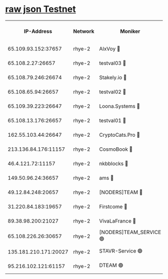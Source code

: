 
[raw json Testnet](https://rpc-check.quickt.stavr.tech/quickt/rpc-quickt-result.json)
=


<table><tr><th>IP-Address</th><th>Network</th><th>Moniker</th><th>Latest Block Height</th><th>Earliest Block Height</th><th>Catching Up</th><th>Tx Index</th><th>Voting Power</th><th>Scan Time</th></tr><tr><td>65.109.93.152:37657</td><td>rhye-2</td><td>AlxVoy 🔴</td><td>261240</td><td>1</td><td>False</td><td>on</td><td>144071</td><td>2024-01-09T19:26:23.730675390UTC</td></tr><tr><td>65.108.2.27:26657</td><td>rhye-2</td><td>testval03 🔴</td><td>261240</td><td>1</td><td>False</td><td>on</td><td>11002050</td><td>2024-01-09T19:26:26.636273570UTC</td></tr><tr><td>65.108.79.246:26674</td><td>rhye-2</td><td>Stakely.io 🔴</td><td>261241</td><td>1</td><td>False</td><td>on</td><td>10010</td><td>2024-01-09T19:26:31.126425872UTC</td></tr><tr><td>65.108.65.94:26657</td><td>rhye-2</td><td>testval02 🔴</td><td>261242</td><td>1</td><td>False</td><td>on</td><td>11002050</td><td>2024-01-09T19:26:33.927340131UTC</td></tr><tr><td>65.109.39.223:26647</td><td>rhye-2</td><td>Loona.Systems 🔴</td><td>261242</td><td>1</td><td>False</td><td>off</td><td>86949</td><td>2024-01-09T19:26:36.316662253UTC</td></tr><tr><td>65.108.13.176:26657</td><td>rhye-2</td><td>testval01 🔴</td><td>261242</td><td>1</td><td>False</td><td>on</td><td>13082010</td><td>2024-01-09T19:26:37.106505615UTC</td></tr><tr><td>162.55.103.44:26647</td><td>rhye-2</td><td>CryptoCats.Pro 🔴</td><td>261248</td><td>1</td><td>False</td><td>off</td><td>9999</td><td>2024-01-09T19:27:09.509666252UTC</td></tr><tr><td>213.136.84.176:11157</td><td>rhye-2</td><td>CosmoBook 🔴</td><td>261247</td><td>65301</td><td>False</td><td>off</td><td>1528057</td><td>2024-01-09T19:27:03.014156393UTC</td></tr><tr><td>46.4.121.72:11157</td><td>rhye-2</td><td>nkbblocks 🔴</td><td>261239</td><td>70101</td><td>False</td><td>off</td><td>81491</td><td>2024-01-09T19:26:18.934441798UTC</td></tr><tr><td>149.50.96.24:36657</td><td>rhye-2</td><td>ams 🔴</td><td>261245</td><td>133501</td><td>False</td><td>on</td><td>10786</td><td>2024-01-09T19:26:52.385976091UTC</td></tr><tr><td>49.12.84.248:20657</td><td>rhye-2</td><td>[NODERS]TEAM 🔴</td><td>261245</td><td>146001</td><td>False</td><td>on</td><td>59690</td><td>2024-01-09T19:26:50.013084052UTC</td></tr><tr><td>31.220.84.183:19657</td><td>rhye-2</td><td>Firstcome 🔴</td><td>261240</td><td>165001</td><td>False</td><td>off</td><td>724902</td><td>2024-01-09T19:26:26.165178239UTC</td></tr><tr><td>89.38.98.200:21027</td><td>rhye-2</td><td>VivaLaFrance 🔴</td><td>261239</td><td>220501</td><td>False</td><td>off</td><td>10000</td><td>2024-01-09T19:26:21.336306115UTC</td></tr><tr><td>65.108.226.26:30657</td><td>rhye-2</td><td>[NODERS]TEAM_SERVICE 🟢</td><td>261242</td><td>241501</td><td>False</td><td>on</td><td>0</td><td>2024-01-09T19:26:36.704441971UTC</td></tr><tr><td>135.181.210.171:20027</td><td>rhye-2</td><td>STAVR-Service 🟢</td><td>261244</td><td>259501</td><td>False</td><td>on</td><td>0</td><td>2024-01-09T19:26:47.732486587UTC</td></tr><tr><td>95.216.102.121:61157</td><td>rhye-2</td><td>DTEAM 🟢</td><td>261241</td><td>260701</td><td>False</td><td>on</td><td>0</td><td>2024-01-09T19:26:31.450808125UTC</td></tr></table>